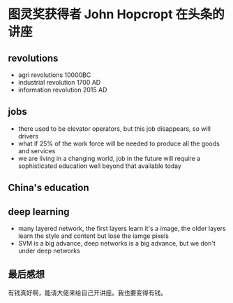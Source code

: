 # 图灵奖获得者 John Hopcropt 在头条的讲座

<!--
ID: 831c3b8c-1189-4553-a582-38128fd9f545
Status: publish
Date: 2017-08-08T17:06:00
Modified: 2020-05-16T11:48:31
wp_id: 350
-->

## revolutions

- agri revolutions 10000BC
- industrial revolution 1700 AD
- information revolution 2015 AD

## jobs

- there used to be elevator operators, but this job disappears, so will drivers
- what if 25% of the work force will be needed to produce all the goods and services
- we are living in a changing world, job in the future will require a sophisticated education well beyond that available today

## China's education

## deep learning

- many layered network, the first layers learn it's a image, the older layers learn the style and content but lose the iamge pixels
- SVM is a big advance, deep networks is a big advance, but we don't under deep networks

## 最后感想

有钱真好啊，能请大佬来给自己开讲座。我也要变得有钱。